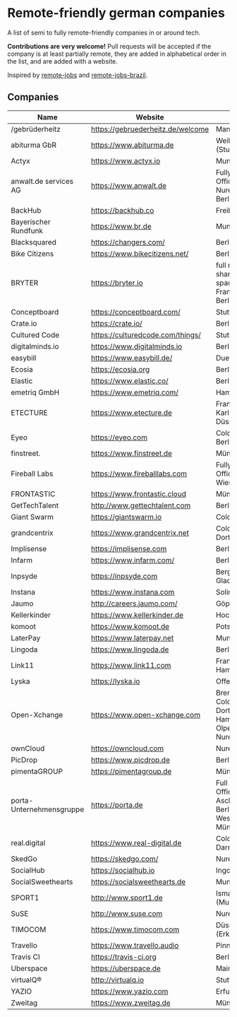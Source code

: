 # Remote-friendly german companies

A list of semi to fully remote-friendly companies in or around tech.

**Contributions are very welcome!** Pull requests will be accepted if the
company is at least partially remote, they are added in alphabetical order in
the list, and are added with a website.

Inspired by [remote-jobs](https://github.com/jessicard/remote-jobs) and
[remote-jobs-brazil](https://github.com/lerrua/remote-jobs-brazil).

## Companies

Name | Website | City
---- | ------- | ----
/gebrüderheitz | https://gebruederheitz.de/welcome | Mannheim
abiturma GbR | https://www.abiturma.de | Weil der Stadt (Stuttgart)
Actyx | https://www.actyx.io | Munich
anwalt.de services AG | https://www.anwalt.de | Fully remote ; Offices in Nuremberg + Berlin
BackHub | https://backhub.co | Freiburg
Bayerischer Rundfunk | https://www.br.de | Munich
Blacksquared | https://changers.com/ | Berlin
Bike Citizens | https://www.bikecitizens.net/ | Berlin
BRYTER | https://bryter.io | full remote, shared office spaces in Frankfurt a.M. / Berlin / London
Conceptboard | https://conceptboard.com/ |Stuttgart
Crate.io | https://crate.io/ | Berlin
Cultured Code | https://culturedcode.com/things/ | Stuttgart
digitalminds.io | https://www.digitalminds.io | Berlin
easybill | https://www.easybill.de/ | Duesseldorf
Ecosia | https://ecosia.org | Berlin
Elastic | https://www.elastic.co/ | Berlin
emetriq GmbH | https://www.emetriq.com/ | Hamburg
ETECTURE | https://www.etecture.de | Frankfurt a.M. / Karlsruhe / Düsseldorf
Eyeo | https://eyeo.com | Cologne / Berlin
finstreet. | https://www.finstreet.de | Münster
Fireball Labs | https://www.fireballlabs.com | Fully remote ; Office in Bad Wiessee
FRONTASTIC | https://www.frontastic.cloud | Münster
GetTechTalent | http://www.gettechtalent.com | Berlin
Giant Swarm | https://giantswarm.io | Cologne
grandcentrix | https://www.grandcentrix.net | Cologne / Dortmund
Implisense | https://implisense.com | Berlin
Infarm | https://www.infarm.com/ | Berlin
Inpsyde | https://inpsyde.com | Bergisch Gladbach
Instana | https://www.instana.com | Solingen
Jaumo | http://careers.jaumo.com/ | Göppingen
Kellerkinder | https://www.kellerkinder.de | Hockenheim
komoot | https://www.komoot.de | Potsdam
LaterPay | https://www.laterpay.net | Munich
Lingoda | https://www.lingoda.de | Berlin
Link11 | https://www.link11.com | Frankfurt / Hamburg
Lyska | https://lyska.io | Offenbach
Open-Xchange | https://www.open-xchange.com | Bremen / Cologne / Dortmund / Hamburg / Olpe / Nuremberg
ownCloud | https://owncloud.com | Nuremberg
PicDrop | https://www.picdrop.de | Berlin
pimentaGROUP | https://pimentagroup.de | Münster
porta-Unternehmensgruppe | https://porta.de | Full Remote - Offices in Aschaffenburg, Berlin, Porta Westfalica, München
real.digital | https://www.real-digital.de | Cologne / Darmstadt
SkedGo | https://skedgo.com/ | Nuremberg
SocialHub | https://socialhub.io | Ingolstadt
SocialSweethearts | https://socialsweethearts.de | Munich
SPORT1 | http://www.sport1.de | Ismaning (Munich)
SuSE | http://www.suse.com | Nuremberg
TIMOCOM | https://www.timocom.com | Düsseldorf (Erkrath)
Travello | https://www.travello.audio | Pinneberg
Travis CI | https://travis-ci.org | Berlin
Uberspace | https://uberspace.de | Mainz
virtualQ® | http://virtualq.io | Stuttgart
YAZIO | https://www.yazio.com | Erfurt
Zweitag | https://www.zweitag.de | Münster
